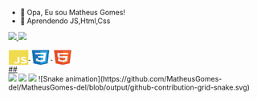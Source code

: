 - 👋 Opa, Eu sou Matheus Gomes!
- 🌱 Aprendendo JS,Html,Css

 <div>
  <a href="https://github.com/MatheusGomes-del">
  <img height="180em" src="https://github-readme-stats.vercel.app/api?username=MatheusGomes-del&show_icons=true&theme=gruvbox&include_all_commits=true&count_private=true"/>
  <img height="180em" src="https://github-readme-stats.vercel.app/api/top-langs/?username=MatheusGomes-del&layout=compact&langs_count=7&theme=gruvbox"/>
</div>
  
<div style="display: inline_block"><br>
  <img align="center" alt="Math-Js" height="30" width="40" src="https://raw.githubusercontent.com/devicons/devicon/master/icons/javascript/javascript-plain.svg">
  <img align="center" alt="Math-CSS" height="30" width="40" src="https://raw.githubusercontent.com/devicons/devicon/master/icons/css3/css3-original.svg">
  <img align="center" alt="Math-HTML" height="30" width="40" src="https://raw.githubusercontent.com/devicons/devicon/master/icons/html5/html5-original.svg">
</div>
  ##
<div>
<a href="https://instagram.com/matheusgomes_dev" target="_blank"><img src="https://img.shields.io/badge/-Instagram-%23E4405F?style=for-the-badge&logo=instagram&logoColor=white" target="_blank"></a>
<a href = "mailto:matheus.gomes.santos@outlook.com"><img src="https://img.shields.io/badge/-Gmail-%23333?style=for-the-badge&logo=gmail&logoColor=white" target="_blank"></a>
<a href="https://www.linkedin.com/in/matheussantos8831/" target="_blank"><img src="https://img.shields.io/badge/-LinkedIn-%230077B5?style=for-the-badge&logo=linkedin&logoColor=white" target="_blank"></a>
![Snake animation](https://github.com/MatheusGomes-del/MatheusGomes-del/blob/output/github-contribution-grid-snake.svg)
</div>

